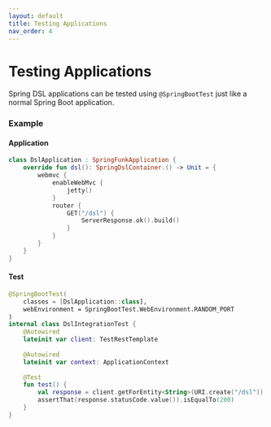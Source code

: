 ```yaml
---
layout: default
title: Testing Applications
nav_order: 4
---
```

# Testing Applications
Spring DSL applications can be tested using `@SpringBootTest` just like a normal Spring Boot application.

### Example
#### Application
```kotlin
class DslApplication : SpringFunkApplication {  
    override fun dsl(): SpringDslContainer.() -> Unit = {  
        webmvc {  
            enableWebMvc {  
                jetty()  
            }  
            router {  
                GET("/dsl") {  
                    ServerResponse.ok().build()  
                }  
            }
        }    
    }
}
```
#### Test
```kotlin
@SpringBootTest(  
    classes = [DslApplication::class],  
    webEnvironment = SpringBootTest.WebEnvironment.RANDOM_PORT  
)
internal class DslIntegrationTest {  
    @Autowired  
    lateinit var client: TestRestTemplate  
  
    @Autowired  
    lateinit var context: ApplicationContext  
  
    @Test  
    fun test() {  
        val response = client.getForEntity<String>(URI.create("/dsl"))  
        assertThat(response.statusCode.value()).isEqualTo(200)
    }  
}  
```
